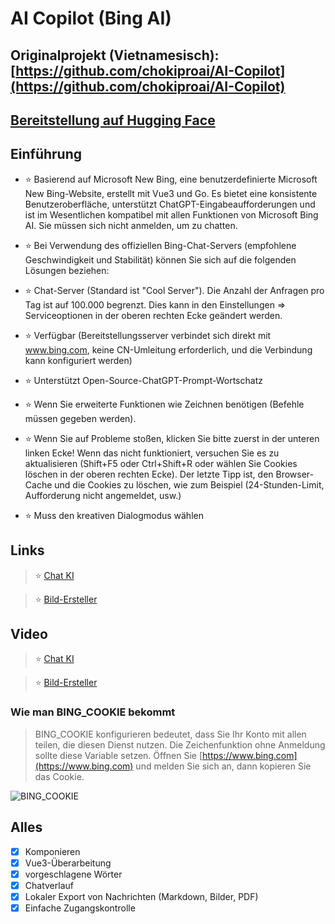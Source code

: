 # AI Copilot (Bing AI)

## Originalprojekt (Vietnamesisch): [https://github.com/chokiproai/AI-Copilot](https://github.com/chokiproai/AI-Copilot)

## [Bereitstellung auf Hugging Face](https://huggingface.co/login?next=%2Fspaces%2Fngoctuanai%2Fgpt4en%3Fduplicate%3Dtrue)

## Einführung
- ⭐ Basierend auf Microsoft New Bing, eine benutzerdefinierte Microsoft New Bing-Website, erstellt mit Vue3 und Go. Es bietet eine konsistente Benutzeroberfläche, unterstützt ChatGPT-Eingabeaufforderungen und ist im Wesentlichen kompatibel mit allen Funktionen von Microsoft Bing AI. Sie müssen sich nicht anmelden, um zu chatten.

- ⭐ Bei Verwendung des offiziellen Bing-Chat-Servers (empfohlene Geschwindigkeit und Stabilität) können Sie sich auf die folgenden Lösungen beziehen:

- ⭐ Chat-Server (Standard ist "Cool Server"). Die Anzahl der Anfragen pro Tag ist auf 100.000 begrenzt. Dies kann in den Einstellungen => Serviceoptionen in der oberen rechten Ecke geändert werden.

- ⭐ Verfügbar (Bereitstellungsserver verbindet sich direkt mit www.bing.com, keine CN-Umleitung erforderlich, und die Verbindung kann konfiguriert werden)

- ⭐ Unterstützt Open-Source-ChatGPT-Prompt-Wortschatz

- ⭐ Wenn Sie erweiterte Funktionen wie Zeichnen benötigen (Befehle müssen gegeben werden).

- ⭐ Wenn Sie auf Probleme stoßen, klicken Sie bitte zuerst in der unteren linken Ecke! Wenn das nicht funktioniert, versuchen Sie es zu aktualisieren (Shift+F5 oder Ctrl+Shift+R oder wählen Sie Cookies löschen in der oberen rechten Ecke). Der letzte Tipp ist, den Browser-Cache und die Cookies zu löschen, wie zum Beispiel (24-Stunden-Limit, Aufforderung nicht angemeldet, usw.)

- ⭐ Muss den kreativen Dialogmodus wählen

## Links

> ⭐ [Chat KI](https://ngoctuanai-gpt4.hf.space)

> ⭐ [Bild-Ersteller](https://ngoctuanai-gpt4.hf.space/create)

## Video

> ⭐ [Chat KI](https://onedrive.live.com/embed?resid=750758803F9E18F7%21169&authkey=!AGg5_c6ntyVBk0s)

> ⭐ [Bild-Ersteller](https://onedrive.live.com/embed?resid=750758803F9E18F7%21170&authkey=!AA6KYWKRIIZ2_Ug)

### Wie man BING_COOKIE bekommt

> BING_COOKIE konfigurieren bedeutet, dass Sie Ihr Konto mit allen teilen, die diesen Dienst nutzen. Die Zeichenfunktion ohne Anmeldung sollte diese Variable setzen. Öffnen Sie [https://www.bing.com](https://www.bing.com) und melden Sie sich an, dann kopieren Sie das Cookie.

![BING_COOKIE](https://cdn-uploads.huggingface.co/production/uploads/65126d4afdba96cc3c3e7498/WMjxkZs20Y3UyC2RDyfT3.png)

## Alles
- [x] Komponieren
- [x] Vue3-Überarbeitung
- [x] vorgeschlagene Wörter
- [x] Chatverlauf
- [x] Lokaler Export von Nachrichten (Markdown, Bilder, PDF)
- [x] Einfache Zugangskontrolle
